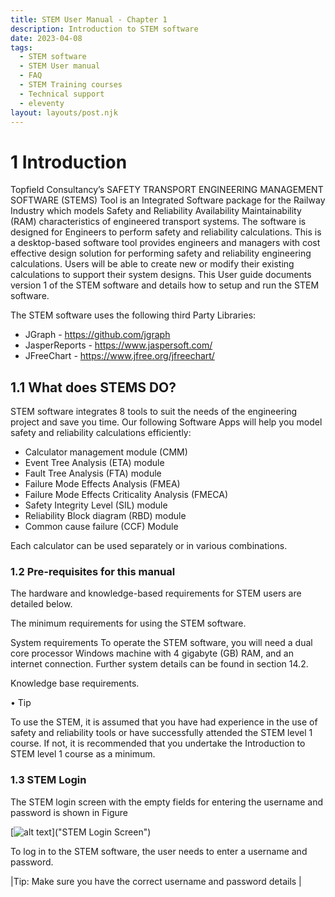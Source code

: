 ```yaml
---
title: STEM User Manual - Chapter 1
description: Introduction to STEM software
date: 2023-04-08
tags:
  - STEM software
  - STEM User manual
  - FAQ
  - STEM Training courses
  - Technical support
  - eleventy
layout: layouts/post.njk
---
```



# 1	Introduction

Topfield Consultancy’s SAFETY TRANSPORT ENGINEERING MANAGEMENT SOFTWARE (STEMS) Tool is an Integrated Software package for the Railway Industry which models Safety and Reliability Availability Maintainability (RAM) characteristics of engineered transport systems. The software is designed for Engineers to perform safety and reliability calculations.
This is a desktop-based software tool provides engineers and managers with cost effective design solution for performing safety and reliability engineering calculations. 
Users will be able to create new or modify their existing calculations to support their system designs.
This User guide documents version 1 of the STEM software and details how to setup and run the STEM software.

The STEM software uses the following third Party Libraries:
  * JGraph  - https://github.com/jgraph
  * JasperReports - https://www.jaspersoft.com/
  * JFreeChart -  https://www.jfree.org/jfreechart/

  ## 1.1	What does STEMS DO?
STEM software integrates 8 tools to suit the needs of the engineering project and save you time. Our following Software Apps will help you model safety and reliability calculations efficiently:
 * Calculator management module (CMM)
 * Event Tree Analysis (ETA) module
 * Fault Tree Analysis (FTA) module
 * Failure Mode Effects Analysis (FMEA)
 * Failure Mode Effects Criticality Analysis (FMECA) 
 * Safety Integrity Level (SIL) module
 * Reliability Block diagram (RBD) module
 * Common cause failure (CCF) Module

Each calculator can be used separately or in various combinations.

  
### 1.2	Pre-requisites for this manual

The hardware and knowledge-based requirements for STEM users are detailed below. 


The minimum requirements for using the STEM software.

System requirements
To operate the STEM software, you will need a dual core processor Windows machine with 4 gigabyte (GB) RAM, and an internet connection.
Further system details can be found in section 14.2.

Knowledge base requirements.


• Tip

To use the STEM, it is assumed that you have had experience in the use of safety and reliability tools or have successfully attended the STEM level 1 course. If not, it is recommended that you undertake the Introduction to STEM level 1 course as a minimum.


### 1.3	STEM Login

The STEM login screen with the empty fields for entering the username and password is shown in Figure

[![alt text]("/img/STEM_Login_Screen.jpg")]("STEM Login Screen")


To log in to the STEM software, the user needs to enter a username and password.



|Tip: Make sure you have the correct username and password details |